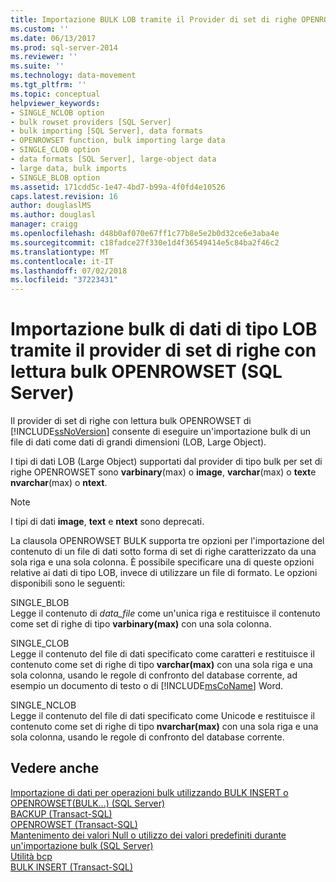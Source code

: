 ```yaml
---
title: Importazione BULK LOB tramite il Provider di set di righe OPENROWSET Bulk (SQL Server) | Microsoft Docs
ms.custom: ''
ms.date: 06/13/2017
ms.prod: sql-server-2014
ms.reviewer: ''
ms.suite: ''
ms.technology: data-movement
ms.tgt_pltfrm: ''
ms.topic: conceptual
helpviewer_keywords:
- SINGLE_NCLOB option
- bulk rowset providers [SQL Server]
- bulk importing [SQL Server], data formats
- OPENROWSET function, bulk importing large data
- SINGLE_CLOB option
- data formats [SQL Server], large-object data
- large data, bulk imports
- SINGLE_BLOB option
ms.assetid: 171cdd5c-1e47-4bd7-b99a-4f0fd4e10526
caps.latest.revision: 16
author: douglaslMS
ms.author: douglasl
manager: craigg
ms.openlocfilehash: d48b0af070e67ff1c77b8e5e2b0d32ce6e3aba4e
ms.sourcegitcommit: c18fadce27f330e1d4f36549414e5c84ba2f46c2
ms.translationtype: MT
ms.contentlocale: it-IT
ms.lasthandoff: 07/02/2018
ms.locfileid: "37223431"
---
```

# <a name="bulk-import-large-object-data-by-using-the-openrowset-bulk-rowset-provider-sql-server"></a>Importazione bulk di dati di tipo LOB tramite il provider di set di righe con lettura bulk OPENROWSET (SQL Server)
  Il provider di set di righe con lettura bulk OPENROWSET di [!INCLUDE[ssNoVersion](../../includes/ssnoversion-md.md)] consente di eseguire un'importazione bulk di un file di dati come dati di grandi dimensioni (LOB, Large Object).  
  
 I tipi di dati LOB (Large Object) supportati dal provider di tipo bulk per set di righe OPENROWSET sono **varbinary**(max) o **image**, **varchar**(max) o **text**e **nvarchar**(max) o **ntext**.  
  
> [!NOTE]  
>  I tipi di dati **image**, **text** e **ntext** sono deprecati.  
  
 La clausola OPENROWSET BULK supporta tre opzioni per l'importazione del contenuto di un file di dati sotto forma di set di righe caratterizzato da una sola riga e una sola colonna. È possibile specificare una di queste opzioni relative ai dati di tipo LOB, invece di utilizzare un file di formato. Le opzioni disponibili sono le seguenti:  
  
 SINGLE_BLOB  
 Legge il contenuto di *data_file* come un'unica riga e restituisce il contenuto come set di righe di tipo **varbinary(max)** con una sola colonna.  
  
 SINGLE_CLOB  
 Legge il contenuto del file di dati specificato come caratteri e restituisce il contenuto come set di righe di tipo **varchar(max)** con una sola riga e una sola colonna, usando le regole di confronto del database corrente, ad esempio un documento di testo o di [!INCLUDE[msCoName](../../includes/msconame-md.md)] Word.  
  
 SINGLE_NCLOB  
 Legge il contenuto del file di dati specificato come Unicode e restituisce il contenuto come set di righe di tipo **nvarchar(max)** con una sola riga e una sola colonna, usando le regole di confronto del database corrente.  
  
## <a name="see-also"></a>Vedere anche  
 [Importazione di dati per operazioni bulk utilizzando BULK INSERT o OPENROWSET&#40;BULK...&#41; &#40;SQL Server&#41;](import-bulk-data-by-using-bulk-insert-or-openrowset-bulk-sql-server.md)   
 [BACKUP &#40;Transact-SQL&#41;](/sql/t-sql/statements/backup-transact-sql)   
 [OPENROWSET &#40;Transact-SQL&#41;](/sql/t-sql/functions/openrowset-transact-sql)   
 [Mantenimento dei valori Null o utilizzo dei valori predefiniti durante un'importazione bulk &#40;SQL Server&#41;](keep-nulls-or-use-default-values-during-bulk-import-sql-server.md)   
 [Utilità bcp](../../tools/bcp-utility.md)   
 [BULK INSERT &#40;Transact-SQL&#41;](/sql/t-sql/statements/bulk-insert-transact-sql)  
  
  
